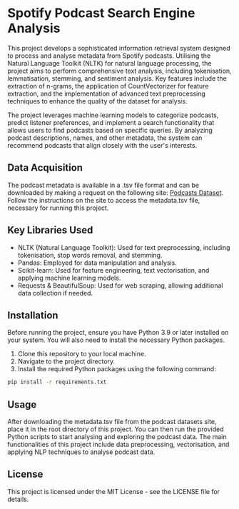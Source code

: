 # Spotify Podcast Search Engine Analysis

This project develops a sophisticated information retrieval system designed to process and analyse metadata from Spotify podcasts. Utilising the Natural Language Toolkit (NLTK) for natural language processing, the project aims to perform comprehensive text analysis, including tokenisation, lemmatisation, stemming, and sentiment analysis. Key features include the extraction of n-grams, the application of CountVectorizer for feature extraction, and the implementation of advanced text preprocessing techniques to enhance the quality of the dataset for analysis.

The project leverages machine learning models to categorize podcasts, predict listener preferences, and implement a search functionality that allows users to find podcasts based on specific queries. By analyzing podcast descriptions, names, and other metadata, the system can recommend podcasts that align closely with the user's interests.

## Data Acquisition

The podcast metadata is available in a .tsv file format and can be downloaded by making a request on the following site: [Podcasts Dataset](https://podcastsdataset.github.io). Follow the instructions on the site to access the metadata.tsv file, necessary for running this project.

## Key Libraries Used

- NLTK (Natural Language Toolkit): Used for text preprocessing, including tokenisation, stop words removal, and stemming.
- Pandas: Employed for data manipulation and analysis.
- Scikit-learn: Used for feature engineering, text vectorisation, and applying machine learning models.
- Requests & BeautifulSoup: Used for web scraping, allowing additional data collection if needed.

## Installation

Before running the project, ensure you have Python 3.9 or later installed on your system. You will also need to install the necessary Python packages.

1. Clone this repository to your local machine.
2. Navigate to the project directory.
3. Install the required Python packages using the following command:

```bash
pip install -r requirements.txt
```

## Usage


After downloading the metadata.tsv file from the podcast datasets site, place it in the root directory of this project. You can then run the provided Python scripts to start analysing and exploring the podcast data. The main functionalities of this project include data preprocessing, vectorisation, and applying NLP techniques to analyse podcast data.

## License

This project is licensed under the MIT License - see the LICENSE file for details.
